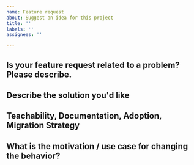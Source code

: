 ```yaml
---
name: Feature request
about: Suggest an idea for this project
title: ''
labels: ''
assignees: ''

---
```


## Is your feature request related to a problem? Please describe.
<!-- A clear and concise description of what the problem is. 
Ex. I have an issue when [...] -->

## Describe the solution you'd like
<!-- A clear and concise description of what you want to happen. 
Add any considered drawbacks. -->

## Teachability, Documentation, Adoption, Migration Strategy
<!-- If you can, explain how users will be able to use this and possibly 
write out a version the docs. Maybe a screenshot or design? -->

## What is the motivation / use case for changing the behavior?
<!-- Describe the motivation or the concrete use case. -->
